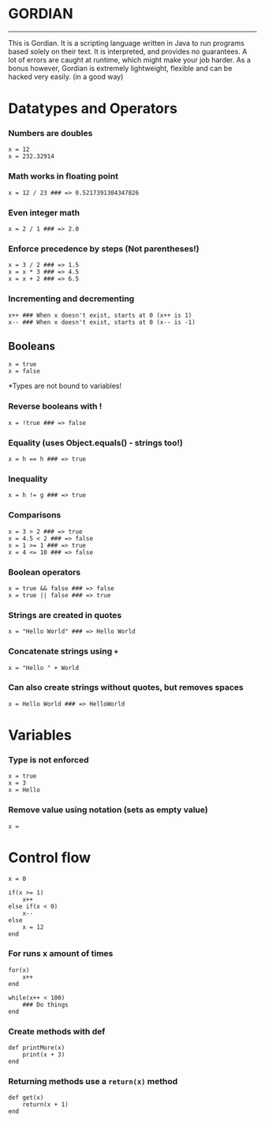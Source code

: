 # GORDIAN #
-----------

This is Gordian. It is a scripting language written in Java to run programs based solely on their text.
It is interpreted, and provides no guarantees. A lot of errors are caught at runtime, which might make your job harder. As a bonus however, Gordian is extremely lightweight, flexible and can be hacked very easily. (in a good way)


# Datatypes and Operators

### Numbers are doubles
    x = 12
    x = 232.32914

### Math works in floating point
    x = 12 / 23 ### => 0.5217391304347826

### Even integer math
    x = 2 / 1 ### => 2.0

### Enforce precedence by steps (Not parentheses!)
    x = 3 / 2 ### => 1.5
    x = x * 3 ### => 4.5
    x = x + 2 ### => 6.5

### Incrementing and decrementing
    x++ ### When x doesn't exist, starts at 0 (x++ is 1)
    x-- ### When x doesn't exist, starts at 0 (x-- is -1)

## Booleans
    x = true
    x = false
*Types are not bound to variables!

### Reverse booleans with !
    x = !true ### => false

### Equality (uses Object.equals() - strings too!)
    x = h == h ### => true

### Inequality
    x = h != g ### => true

### Comparisons
    x = 3 > 2 ### => true
    x = 4.5 < 2 ### => false
    x = 1 >= 1 ### => true
    x = 4 <= 10 ### => false
    
### Boolean operators
    x = true && false ### => false
    x = true || false ### => true

### Strings are created in quotes
    x = "Hello World" ### => Hello World
    
### Concatenate strings using `+`
    x = "Hello " + World

### Can also create strings without quotes, but removes spaces
    x = Hello World ### => HelloWorld

# Variables

### Type is not enforced
    x = true
    x = 3
    x = Hello

### Remove value using notation (sets as empty value)
    x = 

# Control flow
    x = 0

    if(x >= 1)
        x++
    else if(x < 0)
        x--
    else
        x = 12
    end

### For runs x amount of times
    for(x)
        x++
    end

    while(x++ < 100)
        ### Do things
    end

### Create methods with def
    def printMore(x)
        print(x + 3)
    end
    
### Returning methods use a `return(x)` method
    def get(x)
        return(x + 1)
    end
